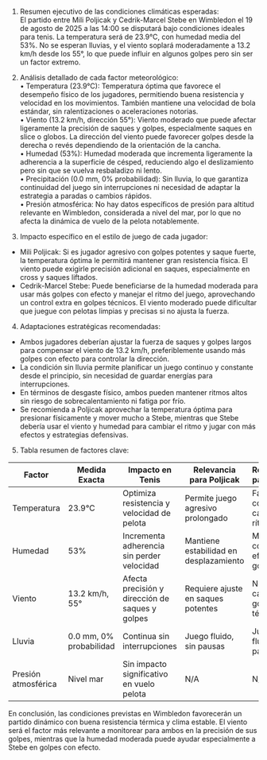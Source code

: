 1. Resumen ejecutivo de las condiciones climáticas esperadas:  
El partido entre Mili Poljicak y Cedrik-Marcel Stebe en Wimbledon el 19 de agosto de 2025 a las 14:00 se disputará bajo condiciones ideales para tenis. La temperatura será de 23.9°C, con humedad media del 53%. No se esperan lluvias, y el viento soplará moderadamente a 13.2 km/h desde los 55°, lo que puede influir en algunos golpes pero sin ser un factor extremo.

2. Análisis detallado de cada factor meteorológico:  
• Temperatura (23.9°C): Temperatura óptima que favorece el desempeño físico de los jugadores, permitiendo buena resistencia y velocidad en los movimientos. También mantiene una velocidad de bola estándar, sin ralentizaciones o aceleraciones notorias.  
• Viento (13.2 km/h, dirección 55°): Viento moderado que puede afectar ligeramente la precisión de saques y golpes, especialmente saques en slice o globos. La dirección del viento puede favorecer golpes desde la derecha o revés dependiendo de la orientación de la cancha.  
• Humedad (53%): Humedad moderada que incrementa ligeramente la adherencia a la superficie de césped, reduciendo algo el deslizamiento pero sin que se vuelva resbaladizo ni lento.  
• Precipitación (0.0 mm, 0% probabilidad): Sin lluvia, lo que garantiza continuidad del juego sin interrupciones ni necesidad de adaptar la estrategia a paradas o cambios rápidos.  
• Presión atmosférica: No hay datos específicos de presión para altitud relevante en Wimbledon, considerada a nivel del mar, por lo que no afecta la dinámica de vuelo de la pelota notablemente.

3. Impacto específico en el estilo de juego de cada jugador:  
- Mili Poljicak: Si es jugador agresivo con golpes potentes y saque fuerte, la temperatura óptima le permitirá mantener gran resistencia física. El viento puede exigirle precisión adicional en saques, especialmente en cross y saques liftados.  
- Cedrik-Marcel Stebe: Puede beneficiarse de la humedad moderada para usar más golpes con efecto y manejar el ritmo del juego, aprovechando un control extra en golpes técnicos. El viento moderado puede dificultar que juegue con pelotas limpias y precisas si no ajusta la fuerza.

4. Adaptaciones estratégicas recomendadas:  
- Ambos jugadores deberían ajustar la fuerza de saques y golpes largos para compensar el viento de 13.2 km/h, preferiblemente usando más golpes con efecto para controlar la dirección.  
- La condición sin lluvia permite planificar un juego continuo y constante desde el principio, sin necesidad de guardar energías para interrupciones.  
- En términos de desgaste físico, ambos pueden mantener ritmos altos sin riesgo de sobrecalentamiento ni fatiga por frío.  
- Se recomienda a Poljicak aprovechar la temperatura óptima para presionar físicamente y mover mucho a Stebe, mientras que Stebe debería usar el viento y humedad para cambiar el ritmo y jugar con más efectos y estrategias defensivas.

5. Tabla resumen de factores clave:

| Factor            | Medida Exacta        | Impacto en Tenis                                   | Relevancia para Poljicak          | Relevancia para Stebe             |
|-------------------|---------------------|--------------------------------------------------|----------------------------------|----------------------------------|
| Temperatura       | 23.9°C              | Optimiza resistencia y velocidad de pelota      | Permite juego agresivo prolongado| Favorece control y cambios rítmicos|
| Humedad           | 53%                 | Incrementa adherencia sin perder velocidad       | Mantiene estabilidad en desplazamiento| Mejora control y efecto en golpes |
| Viento            | 13.2 km/h, 55°      | Afecta precisión y dirección de saques y golpes | Requiere ajuste en saques potentes| Necesita calibrar golpes técnicos |
| Lluvia            | 0.0 mm, 0% probabilidad| Continua sin interrupciones                     | Juego fluido, sin pausas          | Juego fluido, sin pausas          |
| Presión atmosférica| Nivel mar            | Sin impacto significativo en vuelo pelota        | N/A                              | N/A                              |

En conclusión, las condiciones previstas en Wimbledon favorecerán un partido dinámico con buena resistencia térmica y clima estable. El viento será el factor más relevante a monitorear para ambos en la precisión de sus golpes, mientras que la humedad moderada puede ayudar especialmente a Stebe en golpes con efecto.